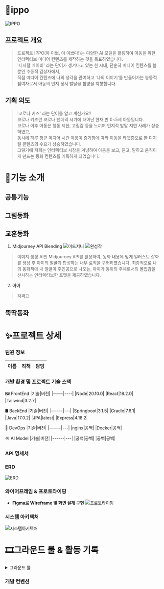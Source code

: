 # 🎁ippo

![IPPO](https://i.imgur.com/oYark9v.png)

## 프로젝트 개요
> 프로젝트 IPPO(아 이뽀, 아 이쁘다!)는 다양한 AI 모델을 활용하여 아동을 위한 인터렉티브 미디어 컨텐츠를 제작하는 것을 목표하였습니다. <br/>
> '디지털 베이비' 라는 단어가 생겨나고 있는 현 시대, 단순히 미디어 컨텐츠를 볼 뿐인 수동적 감상자에서, <br/>
> 직접 미디어 컨텐츠에 나의 생각을 관여하고 '나의 이야기'를 만들어가는 능동적 참여자로서 아동의 인지 정서 발달을 함양을 지향합니다.

## 기획 의도
> '코로나 키즈' 라는 단어를 알고 계신가요? <br/>
> 코로나 키즈란 코로나 팬데믹 시기에 태어난 현재 만 0~5세 아동입니다.<br/>
> 코로나 이후 아동은 행동 제한, 고립감 등을 느끼며 인지적 발달 지연 사례가 상승하였고,<br/>
> 동시에 하루 평균 미디어 시간 이용이 증가함에 따라 아동을 타겟층으로 한 디지털 콘텐츠의 수요가 상승하였습니다.<br/>
> 그렇기에 저희는 인터렉티브 시장을 겨냥하여 아동을 보고, 듣고, 말하고 움직이게 만드는 동화 컨텐츠를 기획하게 되었습니다.<br/>

# 🧸기능 소개
## 공통기능


## 그림동화

## 교훈동화
1. Midjourney API Blending
![미드저니](https://i.imgur.com/IaxfHud.png)
![완성작](https://i.imgur.com/VU24c30.png)
> 이미지 생성 AI인 Midjourney API를 활용하여, 동화 내용에 맞게 일러스트 삽화를 생성 후 아이의 얼굴과 합성하는 내부 로직을 구현하였습니다.
> 최종적으로 나의 동화책에 내 얼굴이 주인공으로 나오는, 아이가 동화의 주체로서의 몰입감을 선사하는 인터렉티브한 포맷을 제공하였습니다.
2. 아아
> 저쩌고

## 뚝딱동화

# ✨프로젝트 상세

### 팀원 정보
|이름|직책|담당|
|----|----|------------|

### 개발 환경 및 프로젝트 기술 스택
🖼️ FrontEnd
|기술|버전|
|-----|----|
|Node|20.10.0|
|React|18.2.0|
|Tailwind|3.2.7|


🛢️ BackEnd
|기술|버전|
|------|---|
|Springboot|3.1.5|
|Gradle|7.6.1|
|Java|17.0.2|
|JPA|latest|
|Express|4.18.2|



📡 DevOps
|기술|버전|
|------|---|
|nginx|공백|
|Docker|공백|



🪅 AI Model
|기술|버전|
|------|---|
|공백|공백|
|공백|공백|


### API 명세서


### ERD
![ERD](https://i.imgur.com/NnhuuE7.png)

### 와이어프레임 & 프로토타이핑
- **Figma로 Wireframe 및 화면 설계 구현**
![프로토타이핑](https://i.imgur.com/5ptxNE1.png)

### 시스템 아키텍처
![시스템아키텍처](https://i.imgur.com/5JOcKK1.png)

# 🎞️그라운드 룰 & 활동 기록
<details>
<summary>그라운드 룰</summary>
  - 존중해주기</br>
  - 불만이 있을경우 정중하게 대화하기</br>
  - 피치 못할 사정이 있어 결석, 부재 시 연락하기</br>
  - 질문하는데 어려움 느끼지 말기</br>
  - 지각하지 않기 (하게 되면 팀원들한테 알리기)</br>
  - 프로젝트 회의에 적극적으로 임하기</br>
  - 회의 진행 시 자신의 생각을 잘 정리해서 말하기</br>
</details>

### 개발 컨벤션

